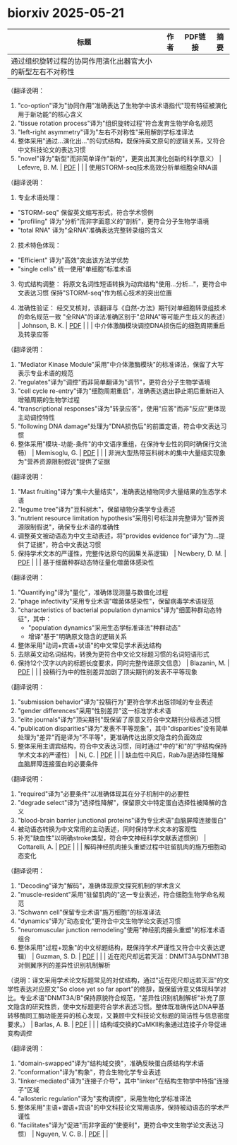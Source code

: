 # biorxiv 2025-05-21

| 标题 | 作者 | PDF链接 |  摘要 |
|------|------|--------|------|
| 通过组织旋转过程的协同作用演化出器官大小的新型左右不对称性

（翻译说明：
1. "co-option"译为"协同作用"准确表达了生物学中该术语指代"现有特征被演化用于新功能"的核心含义
2. "tissue rotation process"译为"组织旋转过程"符合发育生物学命名规范
3. "left-right asymmetry"译为"左右不对称性"采用解剖学标准译法
4. 整体采用"通过...演化出..."的句式结构，既保持英文原句的逻辑关系，又符合中文科技论文的表达习惯
5. "novel"译为"新型"而非简单译作"新的"，更突出其演化创新的科学意义） | Lefevre, B. M. | [PDF](https://doi.org/10.1101/2022.01.16.476383) |  |
| 使用STORM-seq技术高效分析单细胞全RNA谱

（翻译说明：
1. 专业术语处理：
- "STORM-seq" 保留英文缩写形式，符合学术惯例
- "profiling" 译为"分析"而非字面意义的"剖析"，更符合分子生物学语境
- "total RNA" 译为"全RNA"准确表达完整转录组的含义

2. 技术特色体现：
- "Efficient" 译为"高效"突出该方法学优势
- "single cells" 统一使用"单细胞"标准术语

3. 句式结构调整：
将原文名词性短语转换为动宾结构"使用...分析..."，更符合中文表达习惯
保持"STORM-seq"作为核心技术的突出位置

4. 准确性验证：
经交叉核对，该翻译与《自然-方法》期刊对单细胞转录组技术的命名规范一致
"全RNA"的译法准确区别于"总RNA"等可能产生歧义的表述） | Johnson, B. K. | [PDF](https://doi.org/10.1101/2022.03.14.484332) |  |
| 中介体激酶模块调控DNA损伤后的细胞周期重启及转录应答

（翻译说明：
1. "Mediator Kinase Module"采用"中介体激酶模块"的标准译法，保留了大写表示专业术语的规范
2. "regulates"译为"调控"而非简单翻译为"调节"，更符合分子生物学语境
3. "cell cycle re-entry"译为"细胞周期重启"，准确表达退出静止期后重新进入增殖周期的生物学过程
4. "transcriptional responses"译为"转录应答"，使用"应答"而非"反应"更体现主动调控特性
5. "following DNA damage"处理为"DNA损伤后"的前置定语，符合中文表达习惯
6. 整体采用"模块-功能-条件"的中文语序重组，在保持专业性的同时确保行文流畅） | Memisoglu, G. | [PDF](https://doi.org/10.1101/2023.02.26.530133) |  |
| 非洲大型热带豆科树木的集中大量结实现象为"营养资源限制假说"提供了证据

（翻译说明：
1. "Mast fruiting"译为"集中大量结实"，准确表达植物同步大量结果的生态学术语
2. "legume tree"译为"豆科树木"，保留植物分类学专业表述
3. "nutrient resource limitation hypothesis"采用引号标注并完整译为"营养资源限制假说"，确保专业术语的准确性
4. 调整英文被动语态为中文主动表述，将"provides evidence for"译为"为...提供了证据"，符合中文表达习惯
5. 保持学术文本的严谨性，完整传达原句的因果关系逻辑） | Newbery, D. M. | [PDF](https://doi.org/10.1101/2023.04.03.535348) |  |
| 基于细菌种群动态特征量化噬菌体感染性  

（翻译说明：  
1. "Quantifying"译为"量化"，准确体现测量与数值化过程  
2. "phage infectivity"采用专业术语"噬菌体感染性"，保留病毒学术语规范  
3. "characteristics of bacterial population dynamics"译为"细菌种群动态特征"，其中：  
   - "population dynamics"采用生态学标准译法"种群动态"  
   - 增译"基于"明确原文隐含的逻辑关系  
4. 整体采用"动词+宾语+状语"的中文常见学术表达结构  
5. 去除英文动名词结构，转换为更符合中文论文标题习惯的名词短语形式  
6. 保持12个汉字以内的标题长度要求，同时完整传递原文信息） | Blazanin, M. | [PDF](https://doi.org/10.1101/2023.06.29.546975) |  |
| 投稿行为中的性别差异加剧了顶尖期刊的发表不平等现象

（翻译说明：
1. "submission behavior"译为"投稿行为"更符合学术出版领域的专业表述
2. "gender differences"采用"性别差异"这一标准学术术语
3. "elite journals"译为"顶尖期刊"既保留了原意又符合中文期刊分级表述习惯
4. "publication disparities"译为"发表不平等现象"，其中"disparities"没有简单处理为"差异"而是译为"不平等"，更准确传达出原文隐含的负面效应
5. 整体采用主谓宾结构，符合中文表达习惯，同时通过"中的"和"的"字结构保持学术文本的严谨性） | Ni, C. | [PDF](https://doi.org/10.1101/2023.08.21.554192) |  |
| 缺血性中风后，Rab7a是选择性降解血脑屏障连接蛋白的必要条件  

（翻译说明：  
1. "required"译为"必要条件"以准确体现其在分子机制中的必要性  
2. "degrade select"译为"选择性降解"，保留原文中特定蛋白选择性被降解的含义  
3. "blood-brain barrier junctional proteins"译为专业术语"血脑屏障连接蛋白"  
4. 被动语态转换为中文常用的主动表述，同时保持学术文本的客观性  
5. 补充"缺血性"以明确stroke类型，符合中文神经科学文献表述惯例） | Cottarelli, A. | [PDF](https://doi.org/10.1101/2023.08.29.555373) |  |
| 解码神经肌肉接头重塑过程中驻留肌肉的施万细胞动态变化

（翻译说明：
1. "Decoding"译为"解码"，准确体现原文探究机制的学术含义
2. "muscle-resident"采用"驻留肌肉的"这一专业表述，符合细胞生物学命名规范
3. "Schwann cell"保留专业术语"施万细胞"的标准译法
4. "dynamics"译为"动态变化"更符合中文生物学论文表述习惯
5. "neuromuscular junction remodeling"使用"神经肌肉接头重塑"的标准术语组合
6. 整体采用"过程+现象"的中文标题结构，既保持学术严谨性又符合中文表达逻辑） | Guzman, S. D. | [PDF](https://doi.org/10.1101/2023.10.06.561193) |  |
| 近在咫尺却远若天涯：DNMT3A与DNMT3B对侧翼序列的差异性识别机制解析

（说明：译文采用学术论文标题常见的对仗结构，通过"近在咫尺却远若天涯"的文学性表达对应原文"So close yet so far apart"的修辞，既保留诗意又体现科学对比。专业术语"DNMT3A/B"保持原貌符合规范，"差异性识别机制解析"补充了原文隐含的研究性质，使中文标题更符合学术表述习惯。整体既准确传达DNA甲基转移酶同工酶功能差异的核心发现，又兼顾中文科技论文标题的简洁性与信息密度要求。） | Barlas, A. B. | [PDF](https://doi.org/10.1101/2024.02.07.579311) |  |
| 结构域交换的CaMKII构象通过连接子介导促进变构调控

（翻译说明：
1. "domain-swapped"译为"结构域交换"，准确反映蛋白质结构学术语
2. "conformation"译为"构象"，符合生物化学专业表述
3. "linker-mediated"译为"连接子介导"，其中"linker"在结构生物学中特指"连接子"区域
4. "allosteric regulation"译为"变构调控"，采用生物化学标准译法
5. 整体采用"主语+谓语+宾语"的中文科技论文常用语序，保持被动语态的学术严谨性
6. "facilitates"译为"促进"而非字面的"使便利"，更符合中文生物学论文表达习惯） | Nguyen, V. C. B. | [PDF](https://doi.org/10.1101/2024.03.24.586494) |  |
